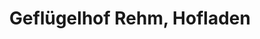 ---
title: "Geflügelhof Rehm, Hofladen"
url: /westerheim/gefluegelhof-rehm-hofladen/
shop: Hofladen
---